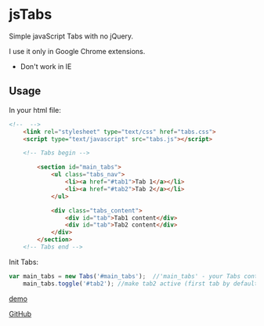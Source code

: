 jsTabs
======
Simple javaScript Tabs with no jQuery.

I use it only in Google Chrome extensions.

- Don't work in IE

Usage
-----
In your html file:

```html
<!--  -->
    <link rel="stylesheet" type="text/css" href="tabs.css">
    <script type="text/javascript" src="tabs.js"></script>

    <!-- Tabs begin -->

        <section id="main_tabs">
            <ul class="tabs_nav">
                <li><a href="#tab1">Tab 1</a></li>
                <li><a href="#tab2">Tab 2</a></li>
            </ul>

            <div class="tabs_content">
                <div id="tab">Tab1 content</div>
                <div id="tab">Tab2 content</div>
            </div>
        </section>
    <!-- Tabs end -->
```

Init Tabs:

```javaScript
var main_tabs = new Tabs('#main_tabs');  //'main_tabs' - your Tabs container id's
    main_tabs.toggle('#tab2'); //make tab2 active (first tab by default)
```

[demo](http://sbox.pp.ua/jstabs/demo.html)

[GitHub](https://github.com/onikienko/jsTabs)